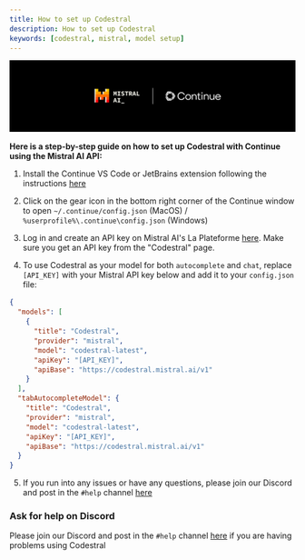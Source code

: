 ```yaml
---
title: How to set up Codestral
description: How to set up Codestral
keywords: [codestral, mistral, model setup]
---
```


![mistral x continue](../../../static/img/mistral-x-continue.png)

**Here is a step-by-step guide on how to set up Codestral with Continue using the Mistral AI API:**

1. Install the Continue VS Code or JetBrains extension following the instructions [here](../../getting-started/install.md)

2. Click on the gear icon in the bottom right corner of the Continue window to open `~/.continue/config.json` (MacOS) / `%userprofile%\.continue\config.json` (Windows)

3. Log in and create an API key on Mistral AI's La Plateforme [here](https://console.mistral.ai/codestral). Make sure you get an API key from the "Codestral" page.

4. To use Codestral as your model for both `autocomplete` and `chat`, replace `[API_KEY]` with your Mistral API key below and add it to your `config.json` file:

```json title="config.json (Deprecated)"
{
  "models": [
    {
      "title": "Codestral",
      "provider": "mistral",
      "model": "codestral-latest",
      "apiKey": "[API_KEY]",
      "apiBase": "https://codestral.mistral.ai/v1"
    }
  ],
  "tabAutocompleteModel": {
    "title": "Codestral",
    "provider": "mistral",
    "model": "codestral-latest",
    "apiKey": "[API_KEY]",
    "apiBase": "https://codestral.mistral.ai/v1"
  }
}
```

5. If you run into any issues or have any questions, please join our Discord and post in the `#help` channel [here](https://discord.gg/EfJEfdFnDQ)

### Ask for help on Discord

Please join our Discord and post in the `#help` channel [here](https://discord.gg/EfJEfdFnDQ) if you are having problems using Codestral

